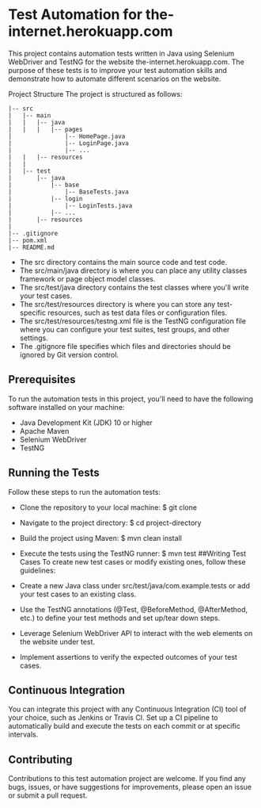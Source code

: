 # Test Automation for the-internet.herokuapp.com
This project contains automation tests written in Java using Selenium WebDriver and TestNG for the website the-internet.herokuapp.com. The purpose of these tests is to improve your test automation skills and demonstrate how to automate different scenarios on the website.

Project Structure
The project is structured as follows:

```
|-- src
|   |-- main
|   |   |-- java
|   |   |   |-- pages
|               |-- HomePage.java
|               |-- LoginPage.java
|               |-- ...
|   |   |-- resources
|   |
|   |-- test
|       |-- java
|           |-- base
|               |-- BaseTests.java
|           |-- login
|               |-- LoginTests.java
|           |-- ...
|       |-- resources
|
|-- .gitignore
|-- pom.xml
|-- README.md
```

- The src directory contains the main source code and test code.
- The src/main/java directory is where you can place any utility classes framework or page object model classes.
- The src/test/java directory contains the test classes where you'll write your test cases.
- The src/test/resources directory is where you can store any test-specific resources, such as test data files or configuration files.
- The src/test/resources/testng.xml file is the TestNG configuration file where you can configure your test suites, test groups, and other settings.
- The .gitignore file specifies which files and directories should be ignored by Git version control.

## Prerequisites
To run the automation tests in this project, you'll need to have the following software installed on your machine:

- Java Development Kit (JDK) 10 or higher
- Apache Maven
- Selenium WebDriver
- TestNG


## Running the Tests
Follow these steps to run the automation tests:

- Clone the repository to your local machine: $ git clone <repository-url>
- Navigate to the project directory: $ cd project-directory
- Build the project using Maven: $ mvn clean install
- Execute the tests using the TestNG runner: $ mvn test
##Writing Test Cases
To create new test cases or modify existing ones, follow these guidelines:

- Create a new Java class under src/test/java/com.example.tests or add your test cases to an existing class.
- Use the TestNG annotations (@Test, @BeforeMethod, @AfterMethod, etc.) to define your test methods and set up/tear down steps.
- Leverage Selenium WebDriver API to interact with the web elements on the website under test.
- Implement assertions to verify the expected outcomes of your test cases.
  
## Continuous Integration
You can integrate this project with any Continuous Integration (CI) tool of your choice, such as Jenkins or Travis CI. Set up a CI pipeline to automatically build and execute the tests on each commit or at specific intervals.

## Contributing
Contributions to this test automation project are welcome. If you find any bugs, issues, or have suggestions for improvements, please open an issue or submit a pull request.
